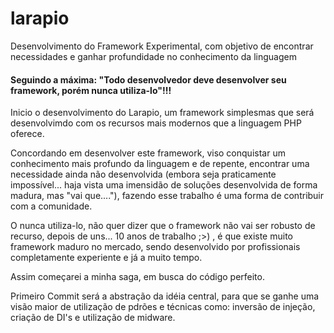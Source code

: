 # larapio
Desenvolvimento do Framework Experimental, com objetivo de encontrar necessidades e ganhar profundidade no conhecimento da linguagem
 #### Seguindo a máxima: "Todo desenvolvedor deve desenvolver seu framework, porém nunca utiliza-lo"!!!

Inicio o desenvolvimento do Larapio, um framework simplesmas que será desenvolvimdo com os recursos mais modernos que a linguagem PHP oferece.

Concordando em desenvolver este framework, viso conquistar um conhecimento mais profundo da linguagem e de repente, encontrar uma necessidade ainda não desenvolvida (embora seja praticamente impossível... haja vista uma imensidão de soluções desenvolvida de forma madura, mas "vai que...."), fazendo esse trabalho é uma forma de contribuir com a comunidade.

O nunca utiliza-lo, não quer dizer que o framework não vai ser robusto de recurso, depois de uns... 10 anos de trabalho ;>) , é que existe muito framework maduro no mercado, sendo desenvolvido por profissionais completamente experiente e já a muito tempo.

Assim começarei a minha saga, em busca do código perfeito.

Primeiro Commit será a abstração da idéia central, para que se ganhe uma visão maior de utilização de pdrões e técnicas como:
inversão de injeção, criação de DI's e utilização de midware.
